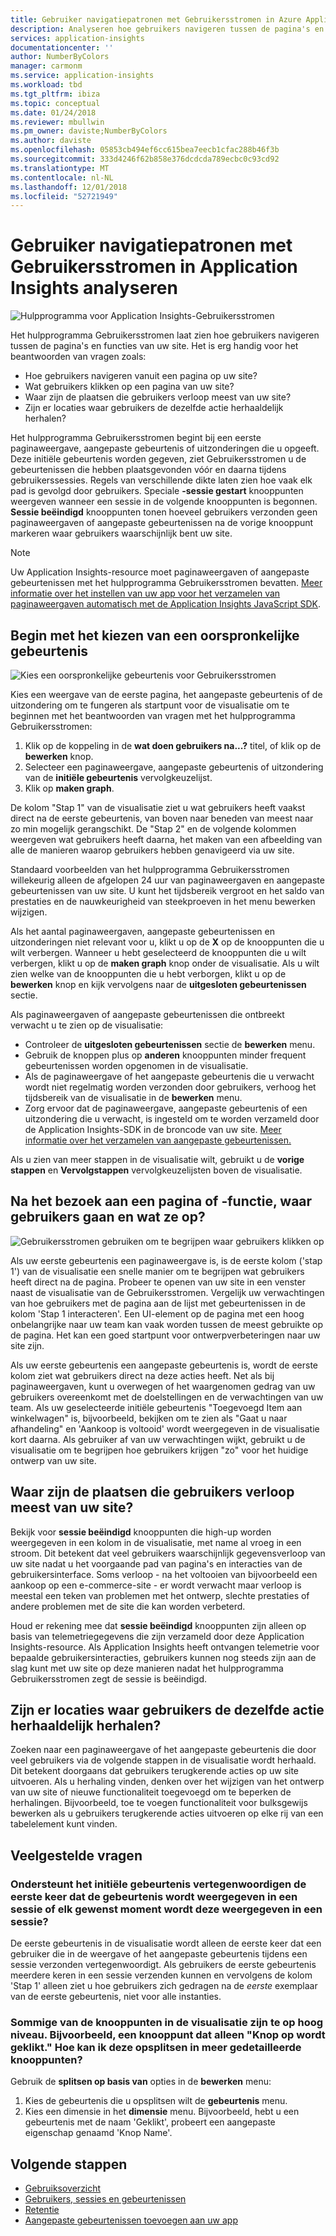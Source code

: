 ```yaml
---
title: Gebruiker navigatiepatronen met Gebruikersstromen in Azure Application Insights analyseren | Microsoft docs
description: Analyseren hoe gebruikers navigeren tussen de pagina's en functies van uw web-app.
services: application-insights
documentationcenter: ''
author: NumberByColors
manager: carmonm
ms.service: application-insights
ms.workload: tbd
ms.tgt_pltfrm: ibiza
ms.topic: conceptual
ms.date: 01/24/2018
ms.reviewer: mbullwin
ms.pm_owner: daviste;NumberByColors
ms.author: daviste
ms.openlocfilehash: 05853cb494ef6cc615bea7eecb1cfac288b46f3b
ms.sourcegitcommit: 333d4246f62b858e376dcdcda789ecbc0c93cd92
ms.translationtype: MT
ms.contentlocale: nl-NL
ms.lasthandoff: 12/01/2018
ms.locfileid: "52721949"
---
```

# <a name="analyze-user-navigation-patterns-with-user-flows-in-application-insights"></a>Gebruiker navigatiepatronen met Gebruikersstromen in Application Insights analyseren

![Hulpprogramma voor Application Insights-Gebruikersstromen](./media/app-insights-usage-flows/00001-flows.png)

Het hulpprogramma Gebruikersstromen laat zien hoe gebruikers navigeren tussen de pagina's en functies van uw site. Het is erg handig voor het beantwoorden van vragen zoals:

* Hoe gebruikers navigeren vanuit een pagina op uw site?
* Wat gebruikers klikken op een pagina van uw site?
* Waar zijn de plaatsen die gebruikers verloop meest van uw site?
* Zijn er locaties waar gebruikers de dezelfde actie herhaaldelijk herhalen?

Het hulpprogramma Gebruikersstromen begint bij een eerste paginaweergave, aangepaste gebeurtenis of uitzonderingen die u opgeeft. Deze initiële gebeurtenis worden gegeven, ziet Gebruikersstromen u de gebeurtenissen die hebben plaatsgevonden vóór en daarna tijdens gebruikerssessies. Regels van verschillende dikte laten zien hoe vaak elk pad is gevolgd door gebruikers. Speciale **-sessie gestart** knooppunten weergeven wanneer een sessie in de volgende knooppunten is begonnen. **Sessie beëindigd** knooppunten tonen hoeveel gebruikers verzonden geen paginaweergaven of aangepaste gebeurtenissen na de vorige knooppunt markeren waar gebruikers waarschijnlijk bent uw site.

> [!NOTE]
> Uw Application Insights-resource moet paginaweergaven of aangepaste gebeurtenissen met het hulpprogramma Gebruikersstromen bevatten. [Meer informatie over het instellen van uw app voor het verzamelen van paginaweergaven automatisch met de Application Insights JavaScript SDK](app-insights-javascript.md).
>
>

## <a name="start-by-choosing-an-initial-event"></a>Begin met het kiezen van een oorspronkelijke gebeurtenis

![Kies een oorspronkelijke gebeurtenis voor Gebruikersstromen](./media/app-insights-usage-flows/00002-flows-initial-event.png)

Kies een weergave van de eerste pagina, het aangepaste gebeurtenis of de uitzondering om te fungeren als startpunt voor de visualisatie om te beginnen met het beantwoorden van vragen met het hulpprogramma Gebruikersstromen:

1. Klik op de koppeling in de **wat doen gebruikers na...?**  titel, of klik op de **bewerken** knop.
2. Selecteer een paginaweergave, aangepaste gebeurtenis of uitzondering van de **initiële gebeurtenis** vervolgkeuzelijst.
3. Klik op **maken graph**.

De kolom "Stap 1" van de visualisatie ziet u wat gebruikers heeft vaakst direct na de eerste gebeurtenis, van boven naar beneden van meest naar zo min mogelijk gerangschikt. De "Stap 2" en de volgende kolommen weergeven wat gebruikers heeft daarna, het maken van een afbeelding van alle de manieren waarop gebruikers hebben genavigeerd via uw site.

Standaard voorbeelden van het hulpprogramma Gebruikersstromen willekeurig alleen de afgelopen 24 uur van paginaweergaven en aangepaste gebeurtenissen van uw site. U kunt het tijdsbereik vergroot en het saldo van prestaties en de nauwkeurigheid van steekproeven in het menu bewerken wijzigen.

Als het aantal paginaweergaven, aangepaste gebeurtenissen en uitzonderingen niet relevant voor u, klikt u op de **X** op de knooppunten die u wilt verbergen. Wanneer u hebt geselecteerd de knooppunten die u wilt verbergen, klikt u op de **maken graph** knop onder de visualisatie. Als u wilt zien welke van de knooppunten die u hebt verborgen, klikt u op de **bewerken** knop en kijk vervolgens naar de **uitgesloten gebeurtenissen** sectie.

Als paginaweergaven of aangepaste gebeurtenissen die ontbreekt verwacht u te zien op de visualisatie:

* Controleer de **uitgesloten gebeurtenissen** sectie de **bewerken** menu.
* Gebruik de knoppen plus op **anderen** knooppunten minder frequent gebeurtenissen worden opgenomen in de visualisatie.
* Als de paginaweergave of het aangepaste gebeurtenis die u verwacht wordt niet regelmatig worden verzonden door gebruikers, verhoog het tijdsbereik van de visualisatie in de **bewerken** menu.
* Zorg ervoor dat de paginaweergave, aangepaste gebeurtenis of een uitzondering die u verwacht, is ingesteld om te worden verzameld door de Application Insights-SDK in de broncode van uw site. [Meer informatie over het verzamelen van aangepaste gebeurtenissen.](app-insights-api-custom-events-metrics.md)

Als u zien van meer stappen in de visualisatie wilt, gebruikt u de **vorige stappen** en **Vervolgstappen** vervolgkeuzelijsten boven de visualisatie.

## <a name="after-visiting-a-page-or-feature-where-do-users-go-and-what-do-they-click"></a>Na het bezoek aan een pagina of -functie, waar gebruikers gaan en wat ze op?

![Gebruikersstromen gebruiken om te begrijpen waar gebruikers klikken op](./media/app-insights-usage-flows/00003-flows-one-step.png)

Als uw eerste gebeurtenis een paginaweergave is, is de eerste kolom ('stap 1') van de visualisatie een snelle manier om te begrijpen wat gebruikers heeft direct na de pagina. Probeer te openen van uw site in een venster naast de visualisatie van de Gebruikersstromen. Vergelijk uw verwachtingen van hoe gebruikers met de pagina aan de lijst met gebeurtenissen in de kolom 'Stap 1 interacteren'. Een UI-element op de pagina met een hoog onbelangrijke naar uw team kan vaak worden tussen de meest gebruikte op de pagina. Het kan een goed startpunt voor ontwerpverbeteringen naar uw site zijn.

Als uw eerste gebeurtenis een aangepaste gebeurtenis is, wordt de eerste kolom ziet wat gebruikers direct na deze acties heeft. Net als bij paginaweergaven, kunt u overwegen of het waargenomen gedrag van uw gebruikers overeenkomt met de doelstellingen en de verwachtingen van uw team. Als uw geselecteerde initiële gebeurtenis "Toegevoegd Item aan winkelwagen" is, bijvoorbeeld, bekijken om te zien als "Gaat u naar afhandeling" en 'Aankoop is voltooid' wordt weergegeven in de visualisatie kort daarna. Als gebruiker af van uw verwachtingen wijkt, gebruikt u de visualisatie om te begrijpen hoe gebruikers krijgen "zo" voor het huidige ontwerp van uw site.

## <a name="where-are-the-places-that-users-churn-most-from-your-site"></a>Waar zijn de plaatsen die gebruikers verloop meest van uw site?

Bekijk voor **sessie beëindigd** knooppunten die high-up worden weergegeven in een kolom in de visualisatie, met name al vroeg in een stroom. Dit betekent dat veel gebruikers waarschijnlijk gegevensverloop van uw site nadat u het voorgaande pad van pagina's en interacties van de gebruikersinterface. Soms verloop - na het voltooien van bijvoorbeeld een aankoop op een e-commerce-site - er wordt verwacht maar verloop is meestal een teken van problemen met het ontwerp, slechte prestaties of andere problemen met de site die kan worden verbeterd.

Houd er rekening mee dat **sessie beëindigd** knooppunten zijn alleen op basis van telemetriegegevens die zijn verzameld door deze Application Insights-resource. Als Application Insights heeft ontvangen telemetrie voor bepaalde gebruikersinteracties, gebruikers kunnen nog steeds zijn aan de slag kunt met uw site op deze manieren nadat het hulpprogramma Gebruikersstromen zegt de sessie is beëindigd.

## <a name="are-there-places-where-users-repeat-the-same-action-over-and-over"></a>Zijn er locaties waar gebruikers de dezelfde actie herhaaldelijk herhalen?

Zoeken naar een paginaweergave of het aangepaste gebeurtenis die door veel gebruikers via de volgende stappen in de visualisatie wordt herhaald. Dit betekent doorgaans dat gebruikers terugkerende acties op uw site uitvoeren. Als u herhaling vinden, denken over het wijzigen van het ontwerp van uw site of nieuwe functionaliteit toegevoegd om te beperken de herhalingen. Bijvoorbeeld, toe te voegen functionaliteit voor bulksgewijs bewerken als u gebruikers terugkerende acties uitvoeren op elke rij van een tabelelement kunt vinden.

## <a name="common-questions"></a>Veelgestelde vragen

### <a name="does-the-initial-event-represent-the-first-time-the-event-appears-in-a-session-or-any-time-it-appears-in-a-session"></a>Ondersteunt het initiële gebeurtenis vertegenwoordigen de eerste keer dat de gebeurtenis wordt weergegeven in een sessie of elk gewenst moment wordt deze weergegeven in een sessie?

De eerste gebeurtenis in de visualisatie wordt alleen de eerste keer dat een gebruiker die in de weergave of het aangepaste gebeurtenis tijdens een sessie verzonden vertegenwoordigt. Als gebruikers de eerste gebeurtenis meerdere keren in een sessie verzenden kunnen en vervolgens de kolom 'Stap 1' alleen ziet u hoe gebruikers zich gedragen na de *eerste* exemplaar van de eerste gebeurtenis, niet voor alle instanties.

### <a name="some-of-the-nodes-in-my-visualization-are-too-high-level-for-example-a-node-that-just-says-button-clicked-how-can-i-break-it-down-into-more-detailed-nodes"></a>Sommige van de knooppunten in de visualisatie zijn te op hoog niveau. Bijvoorbeeld, een knooppunt dat alleen "Knop op wordt geklikt." Hoe kan ik deze opsplitsen in meer gedetailleerde knooppunten?

Gebruik de **splitsen op basis van** opties in de **bewerken** menu:

1. Kies de gebeurtenis die u opsplitsen wilt de **gebeurtenis** menu.
2. Kies een dimensie in het **dimensie** menu. Bijvoorbeeld, hebt u een gebeurtenis met de naam 'Geklikt', probeert een aangepaste eigenschap genaamd 'Knop Name'.

## <a name="next-steps"></a>Volgende stappen

* [Gebruiksoverzicht](app-insights-usage-overview.md)
* [Gebruikers, sessies en gebeurtenissen](app-insights-usage-segmentation.md)
* [Retentie](app-insights-usage-retention.md)
* [Aangepaste gebeurtenissen toevoegen aan uw app](app-insights-api-custom-events-metrics.md)